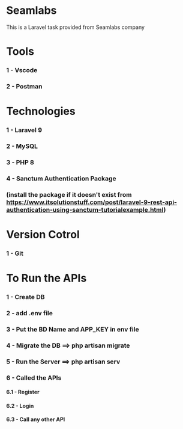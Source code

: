 # Seamlabs
This is a Laravel task provided from Seamlabs company 

# Tools
### 1 - Vscode
### 2 - Postman

# Technologies
### 1 - Laravel 9
### 2 - MySQL
### 3 - PHP 8
### 4 - Sanctum Authentication Package 
### (install the package if it doesn't exist from https://www.itsolutionstuff.com/post/laravel-9-rest-api-authentication-using-sanctum-tutorialexample.html)

# Version Cotrol 
### 1 - Git

# To Run the APIs 
### 1 - Create DB 
### 2 - add .env file
### 3 - Put the BD Name and APP_KEY in env file
### 4 - Migrate the DB ==> php artisan migrate 
### 5 - Run the Server ==> php artisan serv
### 6 - Called the APIs
#### 6.1 - Register
#### 6.2 - Login
#### 6.3 - Call any other API
